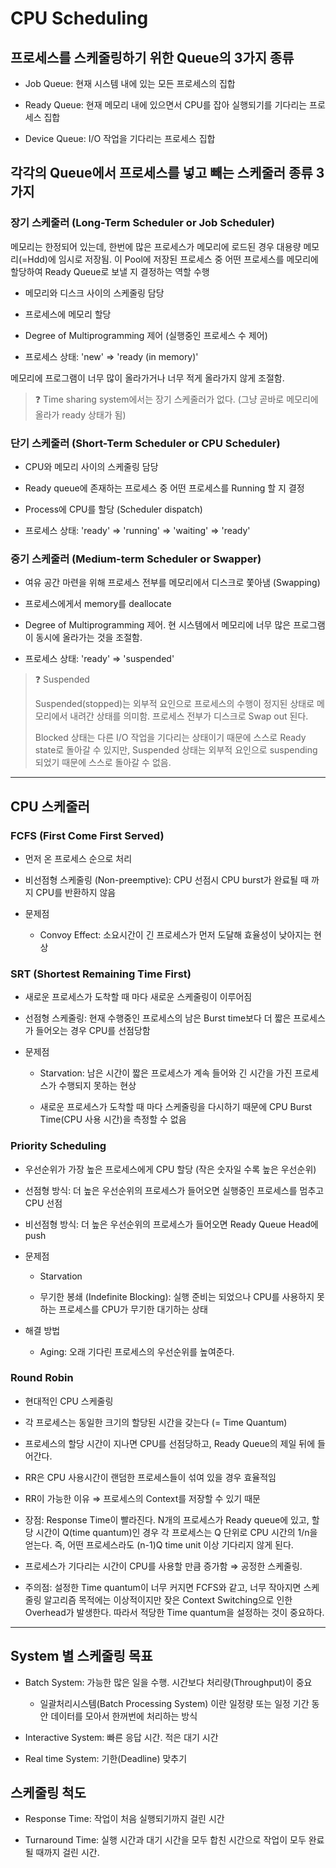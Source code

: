 # CPU Scheduling

## 프로세스를 스케줄링하기 위한 Queue의 3가지 종류
 
 - Job Queue: 현재 시스템 내에 있는 모든 프로세스의 집합
 
 - Ready Queue: 현재 메모리 내에 있으면서 CPU를 잡아 실행되기를 기다리는 프로세스 집합
 
 - Device Queue: I/O 작업을 기다리는 프로세스 집합
 
## 각각의 Queue에서 프로세스를 넣고 빼는 스케줄러 종류 3가지

### 장기 스케줄러 (Long-Term Scheduler or Job Scheduler)

 메모리는 한정되어 있는데, 한번에 많은 프로세스가 메모리에 로드된 경우 대용량 메모리(=Hdd)에 임시로 저장됨.
 이 Pool에 저장된 프로세스 중 어떤 프로세스를 메모리에 할당하여 Ready Queue로 보낼 지 결정하는 역할 수행
 
 - 메모리와 디스크 사이의 스케줄링 담당
   
 - 프로세스에 메모리 할당
 
 - Degree of Multiprogramming 제어 (실행중인 프로세스 수 제어)
 
 - 프로세스 상태: 'new' ⇒ 'ready (in memory)'
 
 메모리에 프로그램이 너무 많이 올라가거나 너무 적게 올라가지 않게 조절함. 
 
 > ❓ Time sharing system에서는 장기 스케줄러가 없다. (그냥 곧바로 메모리에 올라가 ready 상태가 됨)
 
### 단기 스케줄러 (Short-Term Scheduler or CPU Scheduler)

 - CPU와 메모리 사이의 스케줄링 담당
 
 - Ready queue에 존재하는 프로세스 중 어떤 프로세스를 Running 할 지 결정
 
 - Process에 CPU를 할당 (Scheduler dispatch)
 
 - 프로세스 상태: 'ready' ⇒ 'running' ⇒ 'waiting' ⇒ 'ready'
 
### 중기 스케줄러 (Medium-term Scheduler or Swapper)

 - 여유 공간 마련을 위해 프로세스 전부를 메모리에서 디스크로 쫓아냄 (Swapping)
 
 - 프로세스에게서 memory를 deallocate
 
 - Degree of Multiprogramming 제어. 현 시스템에서 메모리에 너무 많은 프로그램이 동시에 올라가는 것을 조절함.
 
 - 프로세스 상태: 'ready' ⇒ 'suspended'
 
 > ❓ Suspended
 > 
 >   Suspended(stopped)는 외부적 요인으로 프로세스의 수행이 정지된 상태로 메모리에서 내려간 상태를 의미함. 프로세스 전부가 디스크로 Swap out 된다.
 >  
 >   Blocked 상태는 다른 I/O 작업을 기다리는 상태이기 때문에 스스로 Ready state로 돌아갈 수 있지만, Suspended 상태는 외부적 요인으로
 >   suspending 되었기 때문에 스스로 돌아갈 수 없음.
 
- - - 

## CPU 스케줄러

### FCFS (First Come First Served)

 - 먼저 온 프로세스 순으로 처리
 
 - 비선점형 스케줄링 (Non-preemptive): CPU 선점시 CPU burst가 완료될 때 까지 CPU를 반환하지 않음
 
 - 문제점
   
   - Convoy Effect: 소요시간이 긴 프로세스가 먼저 도달해 효율성이 낮아지는 현상
   
### SRT (Shortest Remaining Time First)

 - 새로운 프로세스가 도착할 때 마다 새로운 스케줄링이 이루어짐
 
 - 선점형 스케줄링: 현재 수행중인 프로세스의 남은 Burst time보다 더 짧은 프로세스가 들어오는 경우 CPU를 선점당함
 
 - 문제점
 
   - Starvation: 남은 시간이 짧은 프로세스가 계속 들어와 긴 시간을 가진 프로세스가 수행되지 못하는 현상
   
   - 새로운 프로세스가 도착할 때 마다 스케줄링을 다시하기 때문에 CPU Burst Time(CPU 사용 시간)을 측정할 수 없음
   
### Priority Scheduling

 - 우선순위가 가장 높은 프로세스에게 CPU 할당 (작은 숫자일 수록 높은 우선순위)
 
 - 선점형 방식: 더 높은 우선순위의 프로세스가 들어오면 실행중인 프로세스를 멈추고 CPU 선점
 
 - 비선점형 방식: 더 높은 우선순위의 프로세스가 들어오면 Ready Queue Head에 push
 
 - 문제점
 
   - Starvation
   
   - 무기한 봉쇄 (Indefinite Blocking): 실행 준비는 되었으나 CPU를 사용하지 못하는 프로세스를 CPU가 무기한 대기하는 상태
   
 - 해결 방법
 
   - Aging: 오래 기다린 프로세스의 우선순위를 높여준다.
   
### Round Robin

 - 현대적인 CPU 스케줄링
 
 - 각 프로세스는 동일한 크기의 할당된 시간을 갖는다 (= Time Quantum)
 
 - 프로세스의 할당 시간이 지나면 CPU를 선점당하고, Ready Queue의 제일 뒤에 들어간다.
 
 - RR은 CPU 사용시간이 랜덤한 프로세스들이 섞여 있을 경우 효율적임
 
 - RR이 가능한 이유 ⇒ 프로세스의 Context를 저장할 수 있기 때문
 
 - 장점: Response Time이 빨라진다. N개의 프로세스가 Ready queue에 있고, 할당 시간이 Q(time quantum)인 경우 각 프로세스는 Q 단위로 
 CPU 시간의 1/n을 얻는다. 즉, 어떤 프로세스라도 (n-1)Q time unit 이상 기다리지 않게 된다.
 
 - 프로세스가 기다리는 시간이 CPU를 사용할 만큼 증가함 ⇒ 공정한 스케줄링.
 
 - 주의점: 설정한 Time quantum이 너무 커지면 FCFS와 같고, 너무 작아지면 스케줄링 알고리즘 목적에는 이상적이지만 잦은 Context Switching으로
 인한 Overhead가 발생한다. 따라서 적당한 Time quantum을 설정하는 것이 중요하다.
 
- - -

## System 별 스케줄링 목표

 - Batch System: 가능한 많은 일을 수행. 시간보다 처리량(Throughput)이 중요 
    
   - 일괄처리시스템(Batch Processing System) 이란 일정량 또는 일정 기간 동안 데이터를 모아서 한꺼번에 처리하는 방식
 
 - Interactive System: 빠른 응답 시간. 적은 대기 시간
 
 - Real time System: 기한(Deadline) 맞추기
 

## 스케줄링 척도

 - Response Time: 작업이 처음 실행되기까지 걸린 시간
 
 - Turnaround Time: 실행 시간과 대기 시간을 모두 합친 시간으로 작업이 모두 완료될 때까지 걸린 시간.
